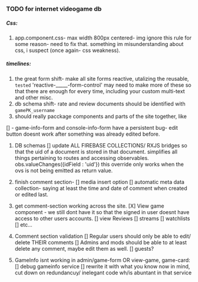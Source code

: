 ### TODO for internet videogame db

##### Css:
1. app.component.css- max width 800px centered- img ignore this rule for some reason- need to fix that. something im misunderstanding about css, i suspect (once again- css weakness).


##### timelines:
1. the great form shift- make all site forms reactive, utalizing the reusable, ````tested```` 'reactive-_____-form-control'
    may need to make more of these so that there are enough for every time, including your custom multi-text and other misc.
2. db schema shift- rate and review documents should be identified with `gamePK_username`  
3. should really pacckage components and parts of the site together, like 


[] - game-info-form and console-info-form have a persistent bug- edit button doesnt work after something was already edited before.

1. DB schemas
    [] update ALL FIREBASE COLLECTIONS/ RXJS bridges so that the uid of a document is stored in that document. simplifies all things pertaining to routes and accessing observables. obs.valueChanges({idField : 'uid'}) this override only works when the ovs is not being emitted as return value.

2. finish comment section- 
    [] media insert option 
    [] automatic meta data collection- saying at least the time and date of comment when created or edited last.

3. get comment-section working across the site.
    [X] View game component - we still dont have it so that the signed in user doesnt have access to other users accounts.
    [] view Reviews
    [] streams
    [] watchlists
    [] etc... 

4. Comment section validation
    [] Regular users should only be able to edit/ delete THEIR comments
    [] Admins and mods should be able to at least delete any comment, maybe edit them as well.
    [] guests?

5. GameInfo isnt working in admin/game-form OR view-game, game-card:
    [] debug gameinfo service
    [] rewrite it with what you know now in mind, cut down on redundancuy/ inelegant code wh/is abuntant in that service

